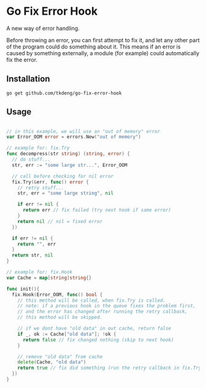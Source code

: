 # Go Fix Error Hook

A new way of error handling.

Before throwing an error, you can first attempt to fix it,
and let any other part of the program could do something about it.
This means if an error is caused by something externally,
a module (for example) could automatically fix the error.

## Installation

```shell
go get github.com/tkdeng/go-fix-error-hook
```

## Usage

```go

// in this example, we will use an "out of memory" error
var Error_OOM error = errors.New("out of memory")

// example for: fix.Try
func decompress(str string) (string, error) {
  // do stuff...
  str, err := "some large str...", Error_OOM

  // call before checking for nil error
  fix.Try(&err, func() error {
    // retry stuff...
    str, err = "some large string", nil

    if err != nil {
      return err // fix failed (try next hook if same error)
    }
    return nil // nil = fixed error
  })

  if err != nil {
    return "", err
  }
  return str, nil
}

// example for: fix.Hook
var Cache = map[string]string{}

func init(){
  fix.Hook(Error_OOM, func() bool {
    // this method will be called, when fix.Try is called.
    // note: if a previous hook in the queue fixes the problem first,
    // and the error has changed after running the retry callback,
    // this method will be skipped.

    // if we dont have "old data" in out cache, return false
    if _, ok := Cache["old data"]; !ok {
      return false // fix changed nothing (skip to next hook)
    }

    // remove "old data" from cache
    delete(Cache, "old data")
    return true // fix did something (run the retry callback in fix.Try)
  })
}

```
